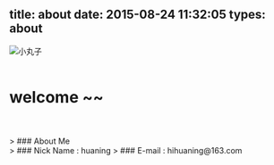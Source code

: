title: about
date: 2015-08-24 11:32:05
types: about
---
![小丸子](/uploads/wz9.jpeg)
</br>
</br>
# welcome ~~
</br>
</br>
> ### About Me </br>
> ### Nick Name : huaning
> ### E-mail : hihuaning@163.com
